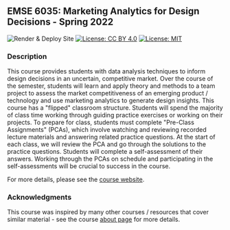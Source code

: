 ## EMSE 6035: Marketing Analytics for Design Decisions - Spring 2022

![Render & Deploy Site](https://github.com/emse-madd-gwu/2022-Spring/workflows/Render%20&%20Deploy%20Site/badge.svg) [![License: CC BY 4.0](https://img.shields.io/badge/License-CC%20BY%204.0-lightgrey.svg)](https://creativecommons.org/licenses/by/4.0/) [![License: MIT](https://img.shields.io/badge/License-MIT-yellow.svg)](https://opensource.org/licenses/MIT)

### Description

This course provides students with data analysis techniques to inform design decisions in an uncertain, competitive market. Over the course of the semester, students will learn and apply theory and methods to a team project to assess the market competitiveness of an emerging product / technology and use marketing analytics to generate design insights. This course has a "flipped" classroom structure. Students will spend the majority of class time working through guiding practice exercises or working on their projects. To prepare for class, students must complete "Pre-Class Assignments" (PCAs), which involve watching and reviewing recorded lecture materials and answering related practice questions. At the start of each class, we will review the PCA and go through the solutions to the practice questions. Students will complete a self-assessment of their answers. Working through the PCAs on schedule and participating in the self-assessments will be crucial to success in the course.

For more details, please see the [course website](https://emse-madd-gwu.github.io/2022-Spring).

### Acknowledgments

This course was inspired by many other courses / resources that cover similar material - see the course [about page](https://emse-madd-gwu.github.io/2022-Spring/about.html) for more details.

